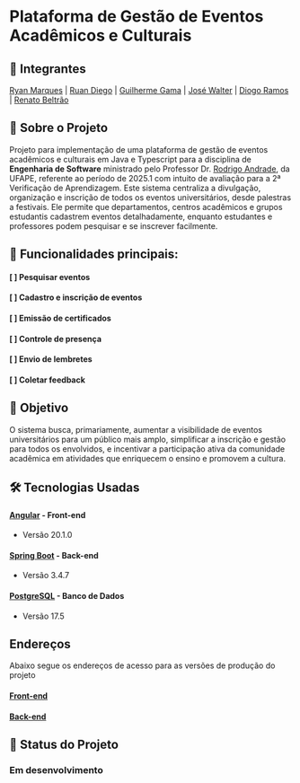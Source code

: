 # Plataforma de Gestão de Eventos Acadêmicos e Culturais

## 👥 Integrantes
[Ryan Marques](https://github.com/Ryan079) | [Ruan Diego](https://github.com/Ruan-Alves-Paz) | [Guilherme Gama](https://github.com/GuilhermeAGama) | [José Walter](https://github.com/JWalterSobral) | [Diogo Ramos](https://github.com/DiogoRCSantana) | [Renato Beltrão](https://github.com/RenatoBeltrao) 


## :page_with_curl: Sobre o Projeto
Projeto para implementação de uma plataforma de gestão de eventos acadêmicos e culturais em Java e Typescript para a disciplina de __Engenharia de Software__ ministrado pelo Professor Dr. [Rodrigo Andrade](https://github.com/rcaa), da UFAPE, referente ao período de 2025.1 com intuito de avaliação para a 2ª Verificação de Aprendizagem. Este sistema centraliza a divulgação, organização e inscrição de todos os eventos universitários, desde palestras a festivais. Ele permite que departamentos, centros acadêmicos e grupos estudantis cadastrem eventos detalhadamente, enquanto estudantes e professores podem pesquisar e se inscrever facilmente.


## 📌 Funcionalidades principais:
#### [ ] Pesquisar eventos
#### [ ] Cadastro e inscrição de eventos
#### [ ] Emissão de certificados
#### [ ] Controle de presença
#### [ ] Envio de lembretes
#### [ ] Coletar feedback 


## 📍 Objetivo
O sistema busca, primariamente, aumentar a visibilidade de eventos universitários para um público mais amplo, simplificar a inscrição e gestão para todos os envolvidos, e incentivar a participação ativa da comunidade acadêmica em atividades que enriquecem o ensino e promovem a cultura.


## 🛠️ Tecnologias Usadas
#### [Angular](https://angular.dev/overview) - Front-end
*   Versão 20.1.0
#### [Spring Boot](https://spring.io/projects/spring-boot) - Back-end
*   Versão 3.4.7
#### [PostgreSQL](https://www.postgresql.org/) - Banco de Dados
*   Versão 17.5

## Endereços
Abaixo segue os endereços de acesso para as versões de produção do projeto
#### [Front-end](https://frontend-6lpd.onrender.com)
#### [Back-end](https://plataforma-de-eventos-1.onrender.com)

## 🚧 Status do Projeto
### Em desenvolvimento

